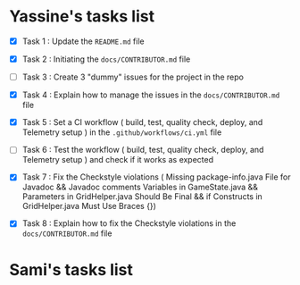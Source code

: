 # Yassine's tasks list
- [x] Task 1 : Update the `README.md` file
- [x] Task 2 : Initiating the `docs/CONTRIBUTOR.md` file
- [ ] Task 3 : Create 3 "dummy" issues for the project in the repo
- [x] Task 4 : Explain how to manage the issues in the `docs/CONTRIBUTOR.md` file
- [x] Task 5 : Set a  CI workflow ( build, test, quality check, deploy, and Telemetry setup ) in the `.github/workflows/ci.yml` file
- [ ] Task 6 : Test the workflow ( build, test, quality check, deploy, and Telemetry setup ) and check if it works as expected
- [x] Task 7 : Fix the Checkstyle violations ( Missing package-info.java File for Javadoc && Javadoc comments Variables in GameState.java && Parameters in GridHelper.java Should Be Final && if Constructs in GridHelper.java Must Use Braces {})
- [x] Task 8 : Explain how to fix the Checkstyle violations in the `docs/CONTRIBUTOR.md` file



# Sami's tasks list